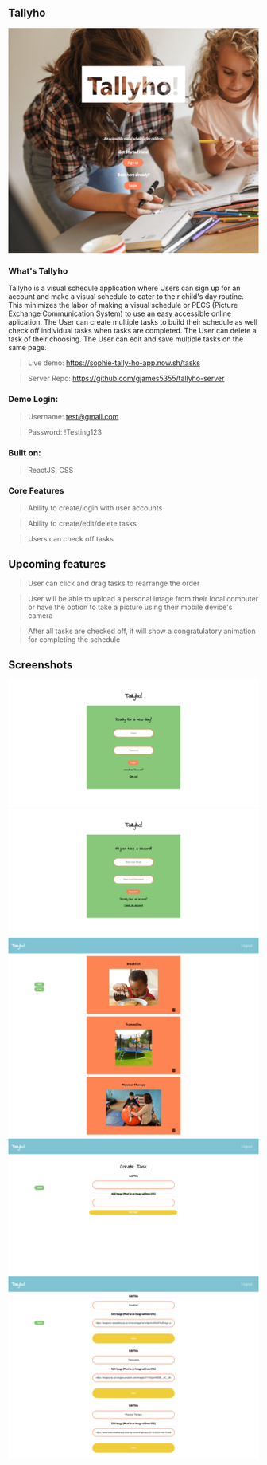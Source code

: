 ## Tallyho

![Landingpage](src/img/landing-page.png 'Landing Page')

### What's Tallyho

Tallyho is a visual schedule application where Users can sign up for an account and make a visual schedule to cater to their child's day routine. This minimizes the labor of making a visual schedule or PECS (Picture Exchange Communication System) to use an easy accessible online aplication. The User can create multiple tasks to build their schedule as well check off individual tasks when tasks are completed. The User can delete a task of their choosing. The User can edit and save multiple tasks on the same page.

> Live demo: https://sophie-tally-ho-app.now.sh/tasks

> Server Repo: https://github.com/gjames5355/tallyho-server

### Demo Login:

> Username: test@gmail.com

> Password: !Testing123

### Built on:

> ReactJS, CSS

### Core Features

> Ability to create/login with user accounts

> Ability to create/edit/delete tasks

> Users can check off tasks

## Upcoming features

> User can click and drag tasks to rearrange the order

> User will be able to upload a personal image from their local computer or have the option to take a picture using their
> mobile device's camera

> After all tasks are checked off, it will show a congratulatory animation for completing the schedule

## Screenshots

![Login](src/img/tallyho-login.png 'Login')
![Register](src/img/tallyho-register.png 'Register')
![Dashboard](src/img/tallyho.png 'Dashboard')
![Add page](src/img/tallyho-add.png 'Add-page')
![Edit page](src/img/tallyho-edit.png 'Edit-page')
